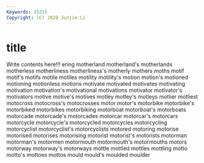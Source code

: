 ```yaml
---
Keywords: 15215
Copyright: (C) 2020 Junjie Li
---
```


# title

Write contents here!!!
ering 
motherland 
motherland's 
motherlands 
motherless 
motherliness 
motherliness's
motherly 
mothers 
moths 
motif 
motif's 
motifs 
motile 
motiles 
motility 
motility's
motion 
motion's 
motioned 
motioning 
motionless 
motions 
motivate 
motivated 
motivates 
motivating
motivation 
motivation's 
motivational 
motivations 
motivator 
motivator's 
motivators 
motive 
motive's 
motives
motley 
motley's 
motleys 
motlier 
motliest 
motocross 
motocross's 
motocrosses 
motor 
motor's
motorbike 
motorbike's 
motorbiked 
motorbikes 
motorbiking 
motorboat 
motorboat's 
motorboats 
motorcade 
motorcade's
motorcades 
motorcar 
motorcar's 
motorcars 
motorcycle 
motorcycle's 
motorcycled 
motorcycles 
motorcycling 
motorcyclist
motorcyclist's 
motorcyclists 
motored 
motoring 
motorise 
motorised 
motorises 
motorising 
motorist 
motorist's
motorists 
motorman 
motorman's 
motormen 
motormouth 
motormouth's 
motormouths 
motors 
motorway 
motorway's
motorways 
mottle 
mottled 
mottles 
mottling 
motto 
motto's 
mottoes 
mottos 
mould
mould's 
moulded 
moulder 
